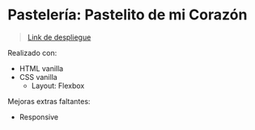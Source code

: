 # Pastelería: Pastelito de mi Corazón

> [Link de despliegue](https://hdz-angel-gran.w3spaces.com/Practica1/cliente.html)

Realizado con:

- HTML vanilla
- CSS vanilla
  - Layout: Flexbox

Mejoras extras faltantes:

- Responsive
